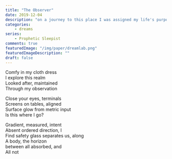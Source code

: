 ```yaml
---
title: "The Observer"
date: 2019-12-04
description: "on a journey to this place I was assigned my life's purpose, on the other side"
categories:
    - dreams
series:
    - Prophetic Sleepist
comments: true
featuredImage: "/img/paper/dreamlab.png"
featuredImageDescription: ""
draft: false
---
```


Comfy in my cloth dress <br>
I explore this realm <br>
Looked after, maintained <br>
Through my observation <br>

Close your eyes, terminals <br>
Screens on tables, aligned <br>
Surface glow from metric input <br>
Is this where I go? <br>

Gradient, measured, intent <br>
Absent ordered direction, I <br>
Find safety glass separates us, along <br>
A body, the horizon  <br>
between all absorbed, and <br>
All not <br>
